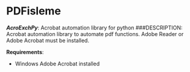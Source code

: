 # PDFisleme
_**AcroExchPy**_:
Acrobat automation library for python 
###DESCRIPTION:
Acrobat automation library to automate pdf functions. Adobe Reader or Adobe Acrobat must be installed.

**Requirements**:
* Windows Adobe Acrobat installed
